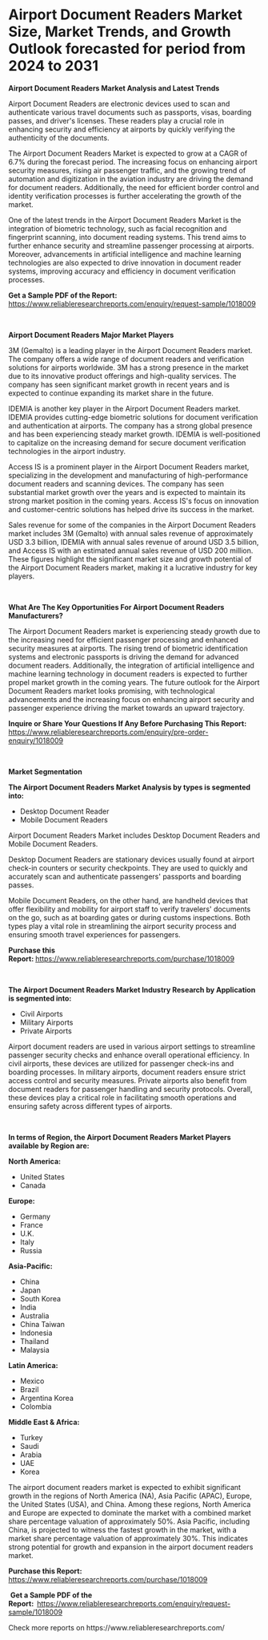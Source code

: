 <p><h1>Airport Document Readers Market Size, Market Trends, and Growth Outlook forecasted for period from 2024 to 2031</h1></p><p><strong>Airport Document Readers Market Analysis and Latest Trends</strong></p>
<p><p>Airport Document Readers are electronic devices used to scan and authenticate various travel documents such as passports, visas, boarding passes, and driver's licenses. These readers play a crucial role in enhancing security and efficiency at airports by quickly verifying the authenticity of the documents.</p><p>The Airport Document Readers Market is expected to grow at a CAGR of 6.7% during the forecast period. The increasing focus on enhancing airport security measures, rising air passenger traffic, and the growing trend of automation and digitization in the aviation industry are driving the demand for document readers. Additionally, the need for efficient border control and identity verification processes is further accelerating the growth of the market.</p><p>One of the latest trends in the Airport Document Readers Market is the integration of biometric technology, such as facial recognition and fingerprint scanning, into document reading systems. This trend aims to further enhance security and streamline passenger processing at airports. Moreover, advancements in artificial intelligence and machine learning technologies are also expected to drive innovation in document reader systems, improving accuracy and efficiency in document verification processes.</p></p>
<p><strong>Get a Sample PDF of the Report:&nbsp;</strong> <a href="https://www.reliableresearchreports.com/enquiry/request-sample/1018009">https://www.reliableresearchreports.com/enquiry/request-sample/1018009</a></p>
<p>&nbsp;</p>
<p><strong>Airport Document Readers Major Market Players</strong></p>
<p><p>3M (Gemalto) is a leading player in the Airport Document Readers market. The company offers a wide range of document readers and verification solutions for airports worldwide. 3M has a strong presence in the market due to its innovative product offerings and high-quality services. The company has seen significant market growth in recent years and is expected to continue expanding its market share in the future.</p><p>IDEMIA is another key player in the Airport Document Readers market. IDEMIA provides cutting-edge biometric solutions for document verification and authentication at airports. The company has a strong global presence and has been experiencing steady market growth. IDEMIA is well-positioned to capitalize on the increasing demand for secure document verification technologies in the airport industry.</p><p>Access IS is a prominent player in the Airport Document Readers market, specializing in the development and manufacturing of high-performance document readers and scanning devices. The company has seen substantial market growth over the years and is expected to maintain its strong market position in the coming years. Access IS's focus on innovation and customer-centric solutions has helped drive its success in the market.</p><p>Sales revenue for some of the companies in the Airport Document Readers market includes 3M (Gemalto) with annual sales revenue of approximately USD 3.3 billion, IDEMIA with annual sales revenue of around USD 3.5 billion, and Access IS with an estimated annual sales revenue of USD 200 million. These figures highlight the significant market size and growth potential of the Airport Document Readers market, making it a lucrative industry for key players.</p></p>
<p>&nbsp;</p>
<p><strong>What Are The Key Opportunities For Airport Document Readers Manufacturers?</strong></p>
<p><p>The Airport Document Readers market is experiencing steady growth due to the increasing need for efficient passenger processing and enhanced security measures at airports. The rising trend of biometric identification systems and electronic passports is driving the demand for advanced document readers. Additionally, the integration of artificial intelligence and machine learning technology in document readers is expected to further propel market growth in the coming years. The future outlook for the Airport Document Readers market looks promising, with technological advancements and the increasing focus on enhancing airport security and passenger experience driving the market towards an upward trajectory.</p></p>
<p><strong>Inquire or Share Your Questions If Any Before Purchasing This Report:</strong> <a href="https://www.reliableresearchreports.com/enquiry/pre-order-enquiry/1018009">https://www.reliableresearchreports.com/enquiry/pre-order-enquiry/1018009</a></p>
<p>&nbsp;</p>
<p><strong>Market Segmentation</strong></p>
<p><strong>The Airport Document Readers Market Analysis by types is segmented into:</strong></p>
<p><ul><li>Desktop Document Reader</li><li>Mobile Document Readers</li></ul></p>
<p><p>Airport Document Readers Market includes Desktop Document Readers and Mobile Document Readers. </p><p>Desktop Document Readers are stationary devices usually found at airport check-in counters or security checkpoints. They are used to quickly and accurately scan and authenticate passengers' passports and boarding passes.</p><p>Mobile Document Readers, on the other hand, are handheld devices that offer flexibility and mobility for airport staff to verify travelers' documents on the go, such as at boarding gates or during customs inspections. Both types play a vital role in streamlining the airport security process and ensuring smooth travel experiences for passengers.</p></p>
<p><strong>Purchase this Report:&nbsp;</strong><a href="https://www.reliableresearchreports.com/purchase/1018009">https://www.reliableresearchreports.com/purchase/1018009</a></p>
<p>&nbsp;</p>
<p><strong>The Airport Document Readers Market Industry Research by Application is segmented into:</strong></p>
<p><ul><li>Civil Airports</li><li>Military Airports</li><li>Private Airports</li></ul></p>
<p><p>Airport document readers are used in various airport settings to streamline passenger security checks and enhance overall operational efficiency. In civil airports, these devices are utilized for passenger check-ins and boarding processes. In military airports, document readers ensure strict access control and security measures. Private airports also benefit from document readers for passenger handling and security protocols. Overall, these devices play a critical role in facilitating smooth operations and ensuring safety across different types of airports.</p></p>
<p>&nbsp;</p>
<p><strong>In terms of Region, the Airport Document Readers Market Players available by Region are:</strong></p>
<p>
    <p> <strong> North America: </strong>
        <ul>
            <li>United States</li>
            <li>Canada</li>
        </ul>
        </p> 
    <p> <strong> Europe: </strong>
        <ul>
            <li>Germany</li>
            <li>France</li>
            <li>U.K.</li>
            <li>Italy</li>
            <li>Russia</li>
        </ul>
        </p> 
    <p> <strong> Asia-Pacific: </strong>
        <ul>
            <li>China</li>
            <li>Japan</li>
            <li>South Korea</li>
            <li>India</li>
            <li>Australia</li>
            <li>China Taiwan</li>
            <li>Indonesia</li>
            <li>Thailand</li>
            <li>Malaysia</li>
        </ul>
        </p> 
    <p> <strong> Latin America: </strong>
        <ul>
            <li>Mexico</li>
            <li>Brazil</li>
            <li>Argentina Korea</li>
            <li>Colombia</li>
        </ul>
        </p> 
    <p> <strong> Middle East & Africa: </strong>
        <ul>
            <li>Turkey</li>
            <li>Saudi</li>
            <li>Arabia</li>
            <li>UAE</li>
            <li>Korea</li>
        </ul>
    </p>
    </p>
<p><p>The airport document readers market is expected to exhibit significant growth in the regions of North America (NA), Asia Pacific (APAC), Europe, the United States (USA), and China. Among these regions, North America and Europe are expected to dominate the market with a combined market share percentage valuation of approximately 50%. Asia Pacific, including China, is projected to witness the fastest growth in the market, with a market share percentage valuation of approximately 30%. This indicates strong potential for growth and expansion in the airport document readers market.</p></p>
<p><strong>Purchase this Report: </strong><a href="https://www.reliableresearchreports.com/purchase/1018009">https://www.reliableresearchreports.com/purchase/1018009</a></p>
<p>&nbsp;<strong>Get a Sample PDF of the Report:&nbsp;&nbsp;</strong><a href="https://www.reliableresearchreports.com/enquiry/request-sample/1018009">https://www.reliableresearchreports.com/enquiry/request-sample/1018009</a></p>
<p><strong></strong></p>
<p>Check more reports on https://www.reliableresearchreports.com/</p>